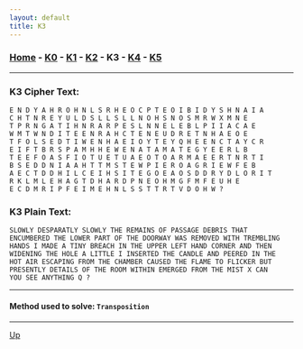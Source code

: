 ```yaml
---
layout: default
title: K3
---
```


### [Home](../README.md) - [K0](./K0.md) - [K1](./K1.md) - [K2](./K2.md) - K3 - [K4](./K4.md) - [K5](./K5.md)

---

### K3 Cipher Text:

```
E N D Y A H R O H N L S R H E O C P T E O I B I D Y S H N A I A
C H T N R E Y U L D S L L S L L N O H S N O S M R W X M N E
T P R N G A T I H N R A R P E S L N N E L E B L P I I A C A E
W M T W N D I T E E N R A H C T E N E U D R E T N H A E O E
T F O L S E D T I W E N H A E I O Y T E Y Q H E E N C T A Y C R
E I F T B R S P A M H H E W E N A T A M A T E G Y E E R L B
T E E F O A S F I O T U E T U A E O T O A R M A E E R T N R T I
B S E D D N I A A H T T M S T E W P I E R O A G R I E W F E B
A E C T D D H I L C E I H S I T E G O E A O S D D R Y D L O R I T
R K L M L E H A G T D H A R D P N E O H M G F M F E U H E
E C D M R I P F E I M E H N L S S T T R T V D O H W ?
```

### K3 Plain Text:

```
SLOWLY DESPARATLY SLOWLY THE REMAINS OF PASSAGE DEBRIS THAT
ENCUMBERED THE LOWER PART OF THE DOORWAY WAS REMOVED WITH TREMBLING
HANDS I MADE A TINY BREACH IN THE UPPER LEFT HAND CORNER AND THEN
WIDENING THE HOLE A LITTLE I INSERTED THE CANDLE AND PEERED IN THE
HOT AIR ESCAPING FROM THE CHAMBER CAUSED THE FLAME TO FLICKER BUT
PRESENTLY DETAILS OF THE ROOM WITHIN EMERGED FROM THE MIST X CAN
YOU SEE ANYTHING Q ?
```

---

#### Method used to solve: ```Transposition```

<hr>

[Up](../README.md)
